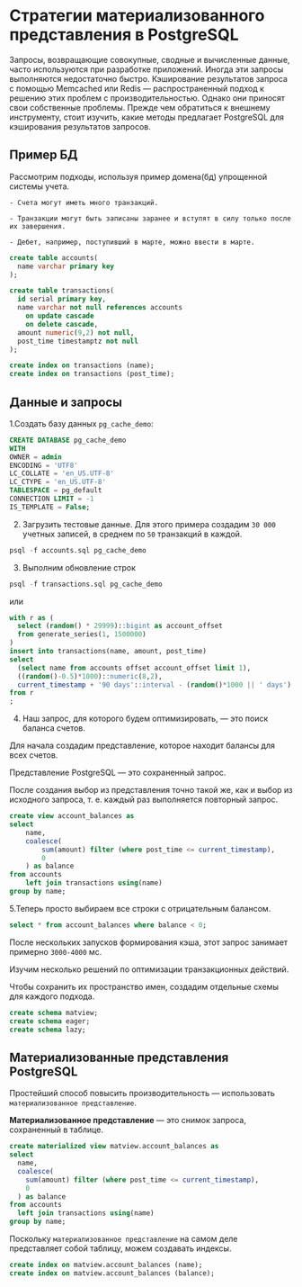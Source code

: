 # Стратегии материализованного представления в PostgreSQL

Запросы, возвращающие совокупные, сводные и вычисленные данные, часто используются при разработке приложений. 
	Иногда эти запросы выполняются недостаточно быстро. Кэширование результатов запроса с помощью Memcached или Redis — распространенный подход к решению этих проблем с производительностью. 
	Однако они приносят свои собственные проблемы. Прежде чем обратиться к внешнему инструменту, стоит изучить, какие методы предлагает PostgreSQL для кэширования результатов запросов.

## Пример БД
Рассмотрим подходы, используя пример домена(бд) упрощенной системы учета. 

	- Счета могут иметь много транзакций. 
  
	- Транзакции могут быть записаны заранее и вступят в силу только после их завершения. 
  
	- Дебет, например, поступивший в марте, можно ввести в марте.

```sql
create table accounts(
  name varchar primary key
);

create table transactions(
  id serial primary key,
  name varchar not null references accounts
    on update cascade
    on delete cascade,
  amount numeric(9,2) not null,
  post_time timestamptz not null
);

create index on transactions (name);
create index on transactions (post_time);
```

## Данные и запросы

1.Создать базу данных `pg_cache_demo`:

```sql
CREATE DATABASE pg_cache_demo
WITH
OWNER = admin
ENCODING = 'UTF8'
LC_COLLATE = 'en_US.UTF-8'
LC_CTYPE = 'en_US.UTF-8'
TABLESPACE = pg_default
CONNECTION LIMIT = -1
IS_TEMPLATE = False;
```
2. Загрузить тестовые данные. Для этого примера создадим `30 000` учетных записей, в среднем по `50` транзакций в каждой.

```sql
psql -f accounts.sql pg_cache_demo
```
3. Выполним обновление строк

```sql
psql -f transactions.sql pg_cache_demo
```
или

```sql
with r as (
  select (random() * 29999)::bigint as account_offset
  from generate_series(1, 1500000)
)
insert into transactions(name, amount, post_time)
select
  (select name from accounts offset account_offset limit 1),
  ((random()-0.5)*1000)::numeric(8,2),
  current_timestamp + '90 days'::interval - (random()*1000 || ' days')::interval
from r
;
```

4. Наш запрос, для которого будем оптимизировать, — это поиск баланса счетов. 

Для начала создадим представление, которое находит балансы для всех счетов. 

Представление PostgreSQL — это сохраненный запрос. 

После создания выбор из представления точно такой же, как и выбор из исходного запроса, т. е. каждый раз выполняется повторный запрос.

```sql
create view account_balances as
select
	name,
	coalesce(
		sum(amount) filter (where post_time <= current_timestamp),
		0
	) as balance
from accounts
	left join transactions using(name)
group by name;
```

5.Теперь просто выбираем все строки с отрицательным балансом.

```sql
select * from account_balances where balance < 0;
```

После нескольких запусков формирования кэша, этот запрос занимает примерно `3000-4000` мс. 
	
Изучим несколько решений по оптимизации транзакционных действий. 

Чтобы сохранить их пространство имен, создадим отдельные схемы для каждого подхода.

```sql
create schema matview;
create schema eager;
create schema lazy;
```

## Материализованные представления PostgreSQL

Простейший способ повысить производительность — использовать `материализованное представление`. 	

**Материализованное представление** — это снимок запроса, сохраненный в таблице.

```sql
create materialized view matview.account_balances as
select
  name,
  coalesce(
    sum(amount) filter (where post_time <= current_timestamp),
    0
  ) as balance
from accounts
  left join transactions using(name)
group by name;
```
Поскольку `материализованное представление` на самом деле представляет собой таблицу, можем создавать индексы.

```sql
create index on matview.account_balances (name);
create index on matview.account_balances (balance);
```












